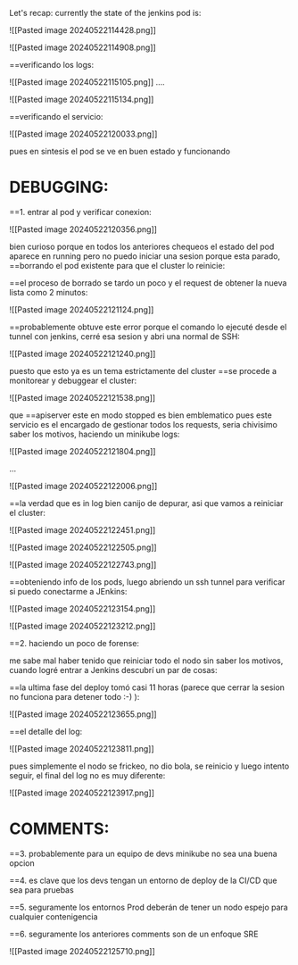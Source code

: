 Let's recap: currently the state of the jenkins pod is:

![[Pasted image 20240522114428.png]]

![[Pasted image 20240522114908.png]]

==verificando los logs:

![[Pasted image 20240522115105.png]]
....

![[Pasted image 20240522115134.png]]

==verificando el servicio:

![[Pasted image 20240522120033.png]]

pues en sintesis el pod se ve en buen estado y funcionando

DEBUGGING:
=

==1. entrar al pod y verificar conexion:

![[Pasted image 20240522120356.png]]

bien curioso porque en todos los anteriores chequeos el estado del pod aparece en running pero no puedo iniciar una sesion porque esta parado, ==borrando el pod existente para que el cluster lo reinicie:

==el proceso de borrado se tardo un poco y el request de obtener la nueva lista como 2 minutos:

![[Pasted image 20240522121124.png]]

==probablemente obtuve este error porque el comando lo ejecuté desde el tunnel con jenkins, cerré esa sesion  y abri una normal de SSH:

![[Pasted image 20240522121240.png]]

puesto que esto ya es un tema estrictamente del cluster ==se procede a monitorear y debuggear el cluster:

![[Pasted image 20240522121538.png]]

que ==apiserver este en modo stopped es bien emblematico pues este servicio es el encargado de gestionar todos los requests, seria chivisimo saber los motivos, haciendo un minikube logs:

![[Pasted image 20240522121804.png]]

...

![[Pasted image 20240522122006.png]]

==la verdad que es in log bien canijo de depurar, asi que vamos a reiniciar el cluster:

![[Pasted image 20240522122451.png]]

![[Pasted image 20240522122505.png]]

![[Pasted image 20240522122743.png]]

==obteniendo info de los pods, luego abriendo un ssh tunnel para verificar si puedo conectarme a JEnkins:

![[Pasted image 20240522123154.png]]

![[Pasted image 20240522123212.png]]



==2. haciendo un poco de forense:

me sabe mal haber tenido que reiniciar todo el nodo sin saber los motivos, cuando logré entrar a Jenkins descubrí un par de cosas:

==la ultima fase del deploy tomó casi 11 horas (parece que cerrar la sesion no funciona para detener todo :-)  ):

![[Pasted image 20240522123655.png]]

==el detalle del log:

![[Pasted image 20240522123811.png]]

pues simplemente el nodo se frickeo, no dio bola, se reinicio y luego intento seguir, el final del log no es muy diferente:

![[Pasted image 20240522123917.png]]


COMMENTS:
=

==3. probablemente para un equipo de devs minikube no sea una buena opcion

==4. es clave que los devs tengan un entorno de deploy de la CI/CD que sea para pruebas

==5. seguramente los entornos Prod deberán de tener un nodo espejo para cualquier contenigencia

==6. seguramente los anteriores comments son de un enfoque SRE


![[Pasted image 20240522125710.png]]



